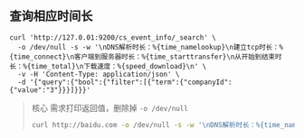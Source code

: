 ## 查询相应时间长

```shell
curl 'http://127.0.01:9200/cs_event_info/_search' \
  -o /dev/null -s -w '\nDNS解析时长：%{time_namelookup}\n建立tcp时长：%{time_connect}\n客户端到服务器时长：%{time_starttransfer}\n从开始到结束时长：%{time_total}\n下载速度：%{speed_download}\n' \
  -v -H 'Content-Type: application/json' \
  -d '{"query":{"bool":{"filter":[{"term":{"companyId":{"value":"3"}}}]}}}'
```

> 核心 需求打印返回值，删除掉  `-o /dev/null`
>
> ```sh
> curl http://baidu.com -o /dev/null -s -w '\nDNS解析时长：%{time_namelookup}\n建立tcp时长：%{time_connect}\n客户端到服务器时长：%{time_starttransfer}\n从开始到结束时长：%{time_total}\n下载速度：%{speed_download}\n'
> ```

